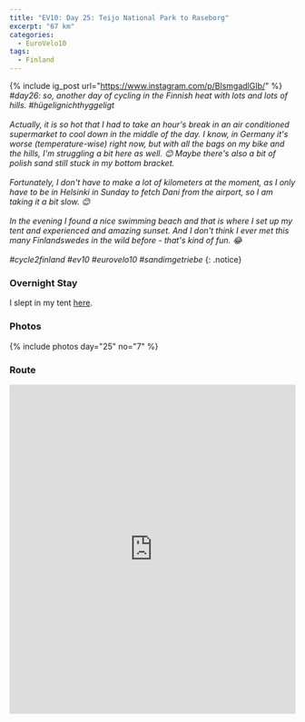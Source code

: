 ```yaml
---
title: "EV10: Day 25: Teijo National Park to Raseborg"
excerpt: "67 km"
categories:
  - EuroVelo10
tags:
  - Finland
---
```

{% include ig_post url="https://www.instagram.com/p/BlsmgadlGIb/" %}
_#day26: so, another day of cycling in the Finnish heat with lots and lots of hills. #hügelignichthyggeligt
<br><br>
Actually, it is so hot that I had to take an hour's break in an air conditioned supermarket to cool down in the middle of the day. I know, in Germany it's worse (temperature-wise) right now, but with all the bags on my bike and the hills, I'm struggling a bit here as well. 😊 Maybe there's also a bit of polish sand still stuck in my bottom bracket.
<br><br>
Fortunately, I don't have to make a lot of kilometers at the moment, as I only have to be in Helsinki in Sunday to fetch Dani from the airport, so I am taking it a bit slow. 😊
<br><br>
In the evening I found a nice swimming beach and that is where I set up my tent and experienced and amazing sunset. And I don't think I ever met this many Finlandswedes in the wild before - that's kind of fun. 😂
<br><br>
#cycle2finland #ev10 #eurovelo10 #sandimgetriebe_
{: .notice}

### Overnight Stay

I slept in my tent [here](https://www.openstreetmap.org/way/541774639).

### Photos

{% include photos day="25" no="7" %}

### Route

<iframe src="https://www.komoot.de/tour/40202886/embed?profile=1" width="100%" height="580" frameborder="0" scrolling="no"></iframe>
